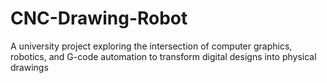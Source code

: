 # CNC-Drawing-Robot
A university project exploring the intersection of computer graphics, robotics, and G-code automation to transform digital designs into physical drawings

